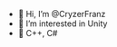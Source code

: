 - 👋 Hi, I’m @CryzerFranz
- 👀 I’m interested in Unity 
- 💞️ C++, C#

<!---
CryzerFranz/CryzerFranz is a ✨ special ✨ repository because its `README.md` (this file) appears on your GitHub profile.
You can click the Preview link to take a look at your changes.
--->
